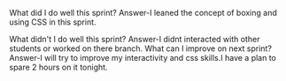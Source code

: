  What did I do well this sprint?
Answer-I leaned the concept of boxing and using CSS in this sprint.

 What didn't I do well this sprint?
 Answer-I didnt interacted with other students or worked on there branch.
 What can I improve on next sprint? 
 Answer-I will try to improve my interactivity and css skills.I have a plan to spare 2 hours on it tonight.
